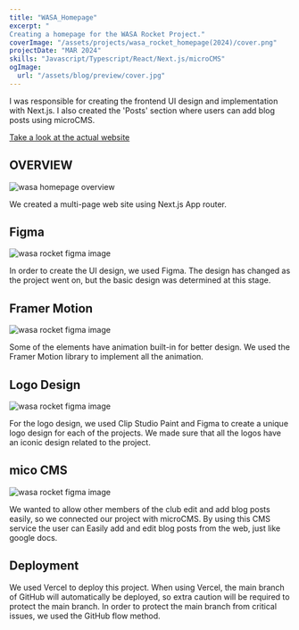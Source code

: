 ```yaml
---
title: "WASA_Homepage"
excerpt: "
Creating a homepage for the WASA Rocket Project."
coverImage: "/assets/projects/wasa_rocket_homepage(2024)/cover.png"
projectDate: "MAR 2024"
skills: "Javascript/Typescript/React/Next.js/microCMS"
ogImage:
  url: "/assets/blog/preview/cover.jpg"
---
```


I was responsible for creating the frontend UI design and implementation with Next.js. I also created the 'Posts' section where users can add blog posts using microCMS.

[Take a look at the actual website](https://wasa-rocket.vercel.app/)

## OVERVIEW

![wasa homepage overview](</assets/projects/wasa_rocket_homepage(2024)/overview.png>)

We created a multi-page web site using Next.js App router.

## Figma

![wasa rocket figma image](</assets/projects/wasa_rocket_homepage(2024)/figma.png>)

In order to create the UI design, we used Figma. The design has changed as the project went on, but the basic design was determined at this stage.

## Framer Motion

![wasa rocket figma image](</assets/projects/wasa_rocket_homepage(2024)/framermotion.png>)

Some of the elements have animation built-in for better design. We used the Framer Motion library to implement all the animation.

## Logo Design

![wasa rocket figma image](</assets/projects/wasa_rocket_homepage(2024)/logo.png>)

For the logo design, we used Clip Studio Paint and Figma to create a unique logo design for each of the projects. We made sure that all the logos have an iconic design related to the project.

## mico CMS

![wasa rocket figma image](</assets/projects/wasa_rocket_homepage(2024)/microcms.png>)

We wanted to allow other members of the club edit and add blog posts easily, so we connected our project with microCMS. By using this CMS service the user can Easily add and edit blog posts from the web, just like google docs.

## Deployment

We used Vercel to deploy this project. When using Vercel, the main branch of GitHub will automatically be deployed, so extra caution will be required to protect the main branch. In order to protect the main branch from critical issues, we used the GitHub flow method.
